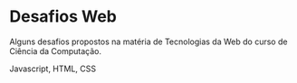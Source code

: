 # Desafios Web

Alguns desafios propostos na matéria de Tecnologias da Web do curso de Ciência da Computação.

Javascript, HTML, CSS

